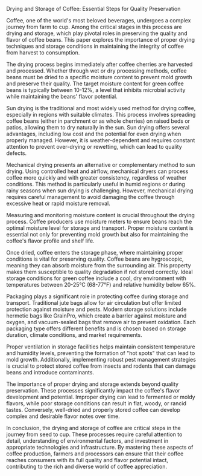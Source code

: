 Drying and Storage of Coffee: Essential Steps for Quality Preservation

Coffee, one of the world's most beloved beverages, undergoes a complex journey from farm to cup. Among the critical stages in this process are drying and storage, which play pivotal roles in preserving the quality and flavor of coffee beans. This paper explores the importance of proper drying techniques and storage conditions in maintaining the integrity of coffee from harvest to consumption.

The drying process begins immediately after coffee cherries are harvested and processed. Whether through wet or dry processing methods, coffee beans must be dried to a specific moisture content to prevent mold growth and preserve their quality. The target moisture content for green coffee beans is typically between 10-12%, a level that inhibits microbial activity while maintaining the beans' flavor potential.

Sun drying is the traditional and most widely used method for drying coffee, especially in regions with suitable climates. This process involves spreading coffee beans (either in parchment or as whole cherries) on raised beds or patios, allowing them to dry naturally in the sun. Sun drying offers several advantages, including low cost and the potential for even drying when properly managed. However, it is weather-dependent and requires constant attention to prevent over-drying or rewetting, which can lead to quality defects.

Mechanical drying presents an alternative or complementary method to sun drying. Using controlled heat and airflow, mechanical dryers can process coffee more quickly and with greater consistency, regardless of weather conditions. This method is particularly useful in humid regions or during rainy seasons when sun drying is challenging. However, mechanical drying requires careful management to avoid damaging the coffee through excessive heat or rapid moisture removal.

Measuring and monitoring moisture content is crucial throughout the drying process. Coffee producers use moisture meters to ensure beans reach the optimal moisture level for storage and transport. Proper moisture content is essential not only for preventing mold growth but also for maintaining the coffee's flavor profile and shelf life.

Once dried, coffee enters the storage phase, where maintaining proper conditions is vital for preserving quality. Coffee beans are hygroscopic, meaning they can absorb moisture from the surrounding air. This property makes them susceptible to quality degradation if not stored correctly. Ideal storage conditions for green coffee include a cool, dry environment with temperatures between 20-25°C (68-77°F) and relative humidity below 65%.

Packaging plays a significant role in protecting coffee during storage and transport. Traditional jute bags allow for air circulation but offer limited protection against moisture and pests. Modern storage solutions include hermetic bags like GrainPro, which create a barrier against moisture and oxygen, and vacuum-sealed bags that remove air to prevent oxidation. Each packaging type offers different benefits and is chosen based on storage duration, climate conditions, and market requirements.

Proper ventilation in storage facilities helps maintain consistent temperature and humidity levels, preventing the formation of "hot spots" that can lead to mold growth. Additionally, implementing robust pest management strategies is crucial to protect stored coffee from insects and rodents that can damage beans and introduce contaminants.

The importance of proper drying and storage extends beyond quality preservation. These processes significantly impact the coffee's flavor development and potential. Improper drying can lead to fermented or moldy flavors, while poor storage conditions can result in flat, woody, or rancid tastes. Conversely, well-dried and properly stored coffee can develop complex and desirable flavor notes over time.

In conclusion, the drying and storage of coffee are critical steps in the journey from seed to cup. These processes require careful attention to detail, understanding of environmental factors, and investment in appropriate technologies and infrastructure. By mastering these aspects of coffee production, farmers and processors can ensure that their coffee reaches consumers with its full quality and flavor potential intact, contributing to the rich and diverse world of coffee appreciation.